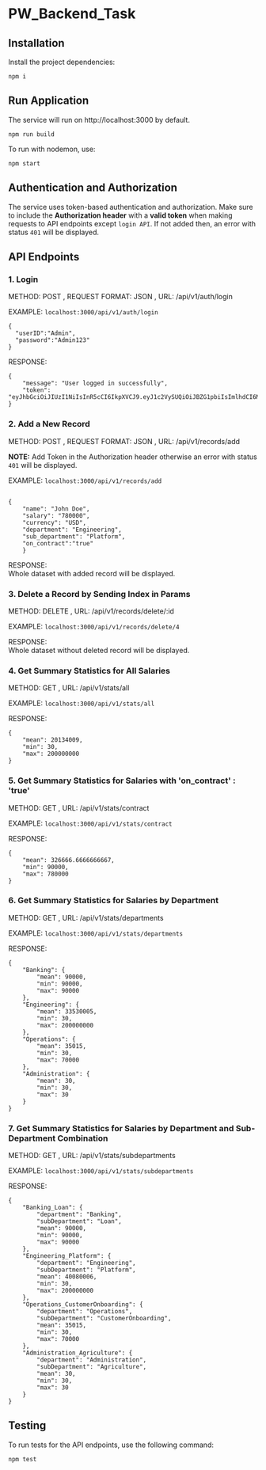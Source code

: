 # PW_Backend_Task

## Installation
Install the project dependencies:
```
npm i
```

## Run Application
The service will run on http://localhost:3000 by default.
```
npm run build
```
To run with nodemon, use:
```
npm start
```
## Authentication and Authorization
The service uses token-based authentication and authorization. Make sure to include the **Authorization header** with a **valid token** when making requests to API endpoints except `login API`. If not added then, an error with status `401` will be displayed.

## API Endpoints
### 1. Login
METHOD: POST , REQUEST FORMAT: JSON , URL: /api/v1/auth/login

EXAMPLE:  `localhost:3000/api/v1/auth/login`
```
{
  "userID":"Admin",
  "password":"Admin123"
}
```
RESPONSE:  
```
{
    "message": "User logged in successfully",
    "token": "eyJhbGciOiJIUzI1NiIsInR5cCI6IkpXVCJ9.eyJ1c2VySUQiOiJBZG1pbiIsImlhdCI6MTY5NzU3NDA2MSwiZXhwIjoxNjk3NTc3NjYxfQ.zly7Bw4IUGueE_cxs9uIiP1V08rkGaihvpkjNYoKSEQ"
} 
```
### 2. Add a New Record
METHOD: POST , REQUEST FORMAT: JSON , URL: /api/v1/records/add

**NOTE:** Add Token in the Authorization header otherwise an error with status `401` will be displayed.

EXAMPLE:  `localhost:3000/api/v1/records/add`
```

{
    "name": "John Doe",
    "salary": "780000",
    "currency": "USD",
    "department": "Engineering",
    "sub_department": "Platform",
    "on_contract":"true"
    }
```
RESPONSE:  
Whole dataset with added record will be displayed.

### 3. Delete a Record by Sending Index in Params
METHOD: DELETE , URL: /api/v1/records/delete/:id

EXAMPLE:  `localhost:3000/api/v1/records/delete/4`

RESPONSE:  
Whole dataset without deleted record will be displayed.

### 4. Get Summary Statistics for All Salaries
METHOD: GET , URL: /api/v1/stats/all

EXAMPLE:  `localhost:3000/api/v1/stats/all`

RESPONSE:  
```
{
    "mean": 20134009,
    "min": 30,
    "max": 200000000
}
```
### 5. Get Summary Statistics for Salaries with 'on_contract' : 'true'
METHOD: GET , URL: /api/v1/stats/contract

EXAMPLE:  `localhost:3000/api/v1/stats/contract`

RESPONSE:  
```
{
    "mean": 326666.6666666667,
    "min": 90000,
    "max": 780000
}
```
### 6. Get Summary Statistics for Salaries by Department 
METHOD: GET , URL: /api/v1/stats/departments

EXAMPLE:  `localhost:3000/api/v1/stats/departments`

RESPONSE:  
```
{
    "Banking": {
        "mean": 90000,
        "min": 90000,
        "max": 90000
    },
    "Engineering": {
        "mean": 33530005,
        "min": 30,
        "max": 200000000
    },
    "Operations": {
        "mean": 35015,
        "min": 30,
        "max": 70000
    },
    "Administration": {
        "mean": 30,
        "min": 30,
        "max": 30
    }
}
```
### 7. Get Summary Statistics for Salaries by Department and Sub-Department Combination
METHOD: GET , URL: /api/v1/stats/subdepartments

EXAMPLE:  `localhost:3000/api/v1/stats/subdepartments`

RESPONSE:  
```
{
    "Banking_Loan": {
        "department": "Banking",
        "subDepartment": "Loan",
        "mean": 90000,
        "min": 90000,
        "max": 90000
    },
    "Engineering_Platform": {
        "department": "Engineering",
        "subDepartment": "Platform",
        "mean": 40080006,
        "min": 30,
        "max": 200000000
    },
    "Operations_CustomerOnboarding": {
        "department": "Operations",
        "subDepartment": "CustomerOnboarding",
        "mean": 35015,
        "min": 30,
        "max": 70000
    },
    "Administration_Agriculture": {
        "department": "Administration",
        "subDepartment": "Agriculture",
        "mean": 30,
        "min": 30,
        "max": 30
    }
}
```
## Testing
To run tests for the API endpoints, use the following command:
```
npm test
```